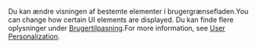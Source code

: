 <span data-ttu-id="61a8a-101">Du kan ændre visningen af bestemte elementer i brugergrænsefladen.</span><span class="sxs-lookup"><span data-stu-id="61a8a-101">You can change how certain UI elements are displayed.</span></span> <span data-ttu-id="61a8a-102">Du kan finde flere oplysninger under [Brugertilpasning](../ui-user-personalization.md).</span><span class="sxs-lookup"><span data-stu-id="61a8a-102">For more information, see [User Personalization](../ui-user-personalization.md).</span></span>
